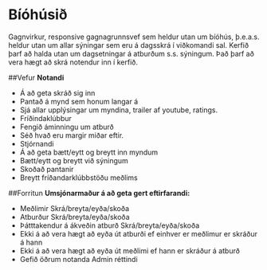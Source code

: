 Bíóhúsið
========
Gagnvirkur, responsive gagnagrunnsvef sem heldur utan um bíóhús, þ.e.a.s. heldur utan um allar sýningar sem eru á dagsskrá í viðkomandi sal.
Kerfið þarf að halda utan um dagsetningar á atburðum s.s. sýningum. Það þarf að vera hægt að skrá notendur inn í kerfið.

##Vefur
**Notandi**
- Á að geta skráð sig inn
- Pantað á mynd sem honum langar á 
- Sjá allar upplýsingar um myndina, trailer af youtube, ratings.
- Fríðindaklúbbur
- Fengið áminningu um atburð
- Séð hvað eru margir miðar eftir.
- Stjórnandi
- Á að geta bætt/eytt og breytt inn myndum
- Bætt/eytt og breytt við sýningum
- Skoðað pantanir
- Breytt fríðandarklúbbstöðu meðlims

##Forritun
**Umsjónarmaður á að geta gert eftirfarandi:**
- Meðlimir Skrá/breyta/eyða/skoða
- Atburður Skrá/breyta/eyða/skoða
- Þátttakendur á ákveðin atburð Skrá/breyta/eyða/skoða
- Ekki á að vera hægt að eyða út atburði ef einhver er meðlimur er skráður á hann
- Ekki á að vera hægt að eyða út meðlimi ef hann er skráður á atburð
- Gefið öðrum notanda Admin réttindi

